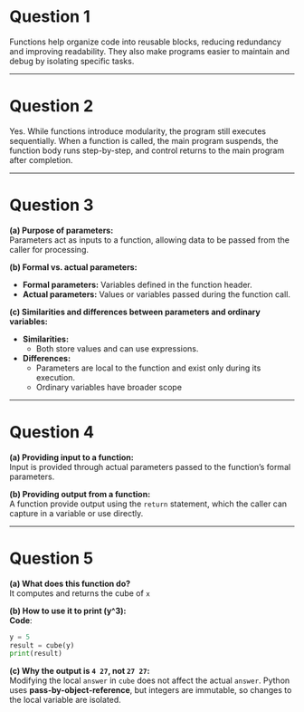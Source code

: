 # **Question 1**  
Functions help organize code into reusable blocks, reducing redundancy and improving readability. They also make programs easier to maintain and debug by isolating specific tasks.  

---

# **Question 2**  
Yes. While functions introduce modularity, the program still executes sequentially. When a function is called, the main program suspends, the function body runs step-by-step, and control returns to the main program after completion.  

---

# **Question 3**  
**(a) Purpose of parameters:**  
Parameters act as inputs to a function, allowing data to be passed from the caller for processing.  

**(b) Formal vs. actual parameters:**  
- **Formal parameters:** Variables defined in the function header.  
- **Actual parameters:** Values or variables passed during the function call.  

**(c) Similarities and differences between parameters and ordinary variables:**    
- **Similarities:**
  - Both store values and can use expressions.  
- **Differences:**  
  - Parameters are local to the function and exist only during its execution.  
  - Ordinary variables have broader scope

---

# **Question 4**  
**(a) Providing input to a function:**  
Input is provided through actual parameters passed to the function’s formal parameters.  

**(b) Providing output from a function:**  
A function provide output using the `return` statement, which the caller can capture in a variable or use directly.  

---

# **Question 5**  
**(a) What does this function do?**  
It computes and returns the cube of `x`

**(b) How to use it to print \(y^3\):**  
**Code**:  
```python  
y = 5  
result = cube(y)  
print(result)  
```  

**(c) Why the output is `4 27`, not `27 27`:**   
Modifying the local `answer` in `cube` does not affect the actual `answer`. Python uses **pass-by-object-reference**, but integers are immutable, so changes to the local variable are isolated.  

